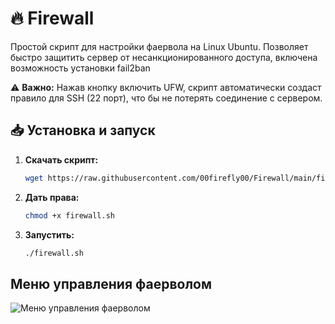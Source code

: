 # 🔥 Firewall  

Простой скрипт для настройки фаервола на Linux Ubuntu. Позволяет быстро защитить сервер от несанкционированного доступа, включена возможность установки fail2ban 

⚠ **Важно:** Нажав кнопку включить UFW, скрипт автоматически создаст правило для SSH (22 порт), что бы не потерять соединение с сервером.

## 📥 Установка и запуск  

1. **Скачать скрипт:**  
   ```sh
   wget https://raw.githubusercontent.com/00firefly00/Firewall/main/firewall.sh

2. **Дать права:**
   ```sh
   chmod +x firewall.sh

3. **Запустить:**
   ```sh
   ./firewall.sh

## Меню управления фаерволом

![Меню управления фаерволом](https://i.postimg.cc/28tkRrZV/Screenshot-2025-03-16-16-48-02-177-com-server-auditor-ssh-client-edit.jpg)

